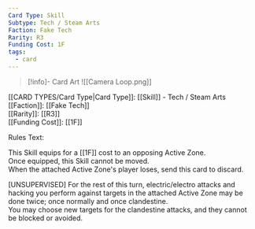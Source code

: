 ```yaml
---
Card Type: Skill
Subtype: Tech / Steam Arts
Faction: Fake Tech
Rarity: R3
Funding Cost: 1F
tags:
  - card
---
```

> [!info]- Card Art
> ![[Camera Loop.png]]

[[CARD TYPES/Card Type|Card Type]]: [[Skill]] - Tech / Steam Arts  
[[Faction]]: [[Fake Tech]]  
[[Rarity]]: [[R3]]  
[[Funding Cost]]: [[1F]]  

Rules Text:  

This Skill equips for a [[1F]] cost to an opposing Active Zone.  
Once equipped, this Skill cannot be moved.  
When the attached Active Zone's player loses, send this card to discard.  

[UNSUPERVISED] For the rest of this turn, electric/electro attacks and hacking you perform against targets in the attached Active Zone may be done twice; once normally and once clandestine.   
You may choose new targets for the clandestine attacks, and they cannot be blocked or avoided.  